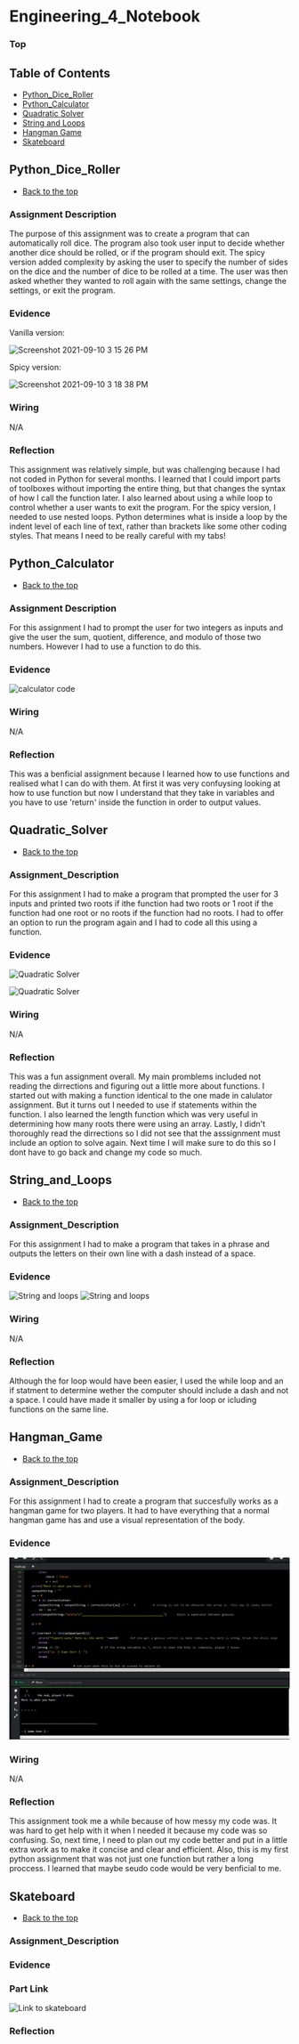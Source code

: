 # Engineering_4_Notebook
### Top

## Table of Contents

* [Python_Dice_Roller](#PythonDiceRoller)
* [Python_Calculator](#Python_Calculator)
* [Quadratic Solver](#Quadratic_Solver)
* [String and Loops](#String_and_Loops)
* [Hangman Game](#Hangman_Game)
* [Skateboard](#Skateboard)

## Python_Dice_Roller
* [Back to the top](#Top)
### Assignment Description

The purpose of this assignment was to create a program that can automatically roll dice. The program also took user input to decide whether another dice should be rolled, or if the program should exit. The spicy version added complexity by asking the user to specify the number of sides on the dice and the number of dice to be rolled at a time. The user was then asked whether they wanted to roll again with the same settings, change the settings, or exit the program. 

### Evidence 

Vanilla version:

![Screenshot 2021-09-10 3 15 26 PM](https://user-images.githubusercontent.com/89222808/133513775-a3eafb43-f836-4e4f-8aa6-e28ca584901f.png)

Spicy version:

![Screenshot 2021-09-10 3 18 38 PM](https://user-images.githubusercontent.com/89222808/133513750-727cdb6c-1c27-4c8a-83d4-50ea9136a221.png)

### Wiring

N/A

### Reflection

This assignment was relatively simple, but was challenging because I had not coded in Python for several months. I learned that I could import parts of toolboxes without importing the entire thing, but that changes the syntax of how I call the function later. I also learned about using a while loop to control whether a user wants to exit the program. For the spicy version, I needed to use nested loops. Python determines what is inside a loop by the indent level of each line of text, rather than brackets like some other coding styles. That means I need to be really careful with my tabs!


## Python_Calculator
* [Back to the top](#Top)
### Assignment Description
For this assignment I had to prompt the user for two integers as inputs and give the user the sum, quotient, difference, and modulo of those two numbers. However I had to use a function to do this. 

### Evidence 
![calculator code](https://user-images.githubusercontent.com/56696954/133629581-2fd6e22a-339d-410e-9cea-f26c9e717492.png)

### Wiring
N/A

### Reflection

This was a benficial assignment because I learned how to use functions and realised what I can do with them. At first it was very confuysing looking at how to use function but now I understand that they take in variables and you have to use 'return' inside the function in order to output values.


## Quadratic_Solver
* [Back to the top](#Top)
### Assignment_Description

For this assignment I had to make a program that prompted the user for 3 inputs and printed two roots if ithe function had two roots or 1 root if the function had one root or no roots if the function had no roots. I had to offer an option to run the program again and I had to code all this using a function.

### Evidence

![Quadratic Solver](https://github.com/hcoyle91/Engineering_4_Notebook/issues/3#issue-1005425249)

![Quadratic Solver](https://user-images.githubusercontent.com/56696954/134513839-b5a395ac-a990-4da3-b246-7ceafe3bb1ee.png)

### Wiring

N/A

### Reflection

This was a fun assignment overall. My main promblems included not reading the dirrections and figuring out a little more about functions. I started out with making a function identical to the one made in calulator assignment. But it turns out I needed to use if statements within the function. I also learned the length function which was very useful in determining how many roots there were using an array. Lastly, I didn't thoroughly read the dirrections so I did not see that the asssignment must include an option to solve again. Next time I will make sure to do this so I dont have to go back and change my code so much.


## String_and_Loops
* [Back to the top](#Top)
### Assignment_Description

For this assignment I had to make a program that takes in a phrase and outputs the letters on their own line with a dash instead of a space. 

### Evidence

![String and loops](https://github.com/hcoyle91/Engineering_4_Notebook/issues/4#issue-1005453681)
![String and loops](https://user-images.githubusercontent.com/56696954/134517662-f8ac86db-58ed-404a-937e-e41469bd4929.png)

### Wiring

N/A

### Reflection

Although the for loop would have been easier, I used the while loop and an if statment to determine wether the computer should include a dash and not a space. I could have made it smaller by using a for loop or icluding functions on the same line.


## Hangman_Game
* [Back to the top](#Top)

### Assignment_Description

For this assignment I had to create a program that succesfully works as a hangman game for two players. It had to have everything that a normal hangman game has and use a visual representation of the body. 

### Evidence

![Hangman Game](https://github.com/hcoyle91/Engineering_4_Notebook/blob/efadc078cb9588c23be128efe12fb4a166712d94/hangman%20code.png)

### Wiring

N/A

### Reflection

This assignment took me a while because of how messy my code was. It was hard to get help with it when I needed it because my code was so confusing. So, next time, I need to plan out my code better and put in a little extra work as to make it concise and clear and efficient. Also, this is my first python assignment that was not just one function but rather a long proccess. I learned that maybe seudo code would be very benficial to me.


## Skateboard
* [Back to the top](#Top)
### Assignment_Description



### Evidence


### Part Link

![Link to skateboard](https://cvilleschools.onshape.com/documents/8ad4fd086495715212304f9d/w/44b543475aa9129af2833029/e/be289c7b1f85a5f018b27f3c?renderMode=0&uiState=616d852671a12e39d3c3b6c9)

### Reflection

